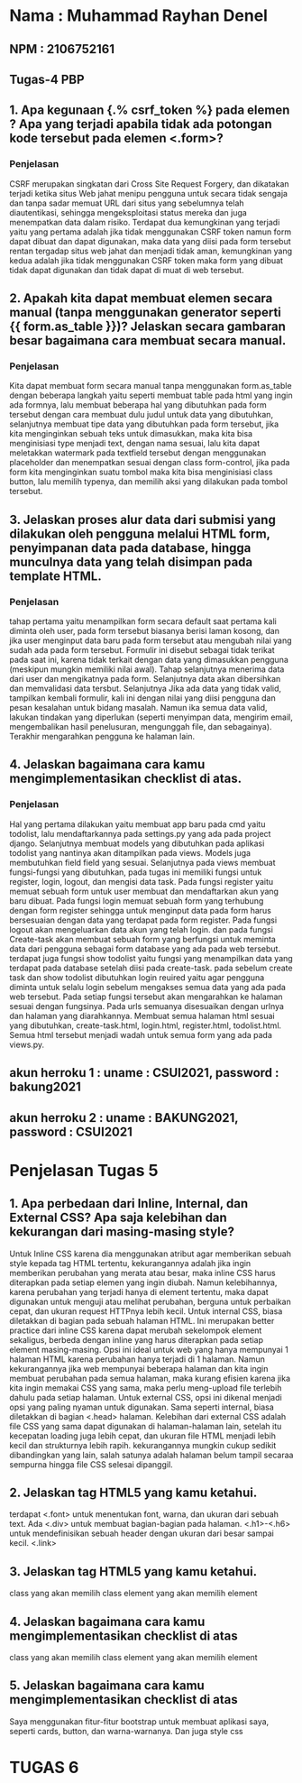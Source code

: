 # Nama    : Muhammad Rayhan Denel
##  NPM     : 2106752161
##  Tugas-4 PBP

## 1. Apa kegunaan {.% csrf_token %} pada elemen <form>? Apa yang terjadi apabila tidak ada potongan kode tersebut pada elemen <.form>?
### Penjelasan
CSRF merupakan singkatan dari Cross Site Request Forgery, dan dikatakan terjadi ketika situs Web jahat menipu pengguna untuk secara tidak sengaja dan tanpa sadar memuat URL dari situs yang sebelumnya telah diautentikasi, sehingga mengeksploitasi status mereka dan juga menempatkan data dalam risiko. Terdapat dua kemungkinan yang terjadi yaitu yang pertama adalah jika tidak menggunakan CSRF token namun form dapat dibuat dan dapat digunakan, maka data yang diisi pada form tersebut rentan tergadap situs web jahat dan menjadi tidak aman, kemungkinan yang kedua adalah jika tidak menggunakan CSRF token maka form yang dibuat tidak dapat digunakan dan tidak dapat di muat di web tersebut.

## 2. Apakah kita dapat membuat elemen <form> secara manual (tanpa menggunakan generator seperti {{ form.as_table }})? Jelaskan secara gambaran besar bagaimana cara membuat <form> secara manual.
### Penjelasan
Kita dapat membuat form secara manual tanpa menggunakan form.as_table dengan beberapa langkah yaitu seperti membuat table pada html yang ingin ada formnya, lalu membuat beberapa hal yang dibutuhkan pada form tersebut dengan cara membuat dulu judul untuk data yang dibutuhkan, selanjutnya membuat tipe data yang dibutuhkan pada form tersebut, jika kita menginginkan sebuah teks untuk dimasukkan, maka kita bisa menginisiasi type menjadi text, dengan nama sesuai, lalu kita dapat meletakkan watermark pada textfield tersebut dengan menggunakan placeholder dan menempatkan sesuai dengan class form-control, jika pada form kita menginginkan suatu tombol maka kita bisa menginisiasi class button, lalu memilih typenya, dan memilih aksi yang dilakukan pada tombol tersebut.

## 3. Jelaskan proses alur data dari submisi yang dilakukan oleh pengguna melalui HTML form, penyimpanan data pada database, hingga munculnya data yang telah disimpan pada template HTML.
### Penjelasan
tahap pertama yaitu menampilkan form secara default saat pertama kali diminta oleh user, pada form tersebut biasanya berisi laman kosong, dan jika user menginput data baru pada form tersebut atau mengubah nilai yang sudah ada pada form tersebut. Formulir ini disebut sebagai tidak terikat pada saat ini, karena tidak terkait dengan data yang dimasukkan pengguna (meskipun mungkin memiliki nilai awal). Tahap selanjutnya menerima data dari user dan mengikatnya pada form. Selanjutnya data akan dibersihkan dan memvalidasi data tersbut. Selanjutnya Jika ada data yang tidak valid, tampilkan kembali formulir, kali ini dengan nilai yang diisi pengguna dan pesan kesalahan untuk bidang masalah. Namun ika semua data valid, lakukan tindakan yang diperlukan (seperti menyimpan data, mengirim email, mengembalikan hasil penelusuran, mengunggah file, dan sebagainya). Terakhir mengarahkan pengguna ke halaman lain.

## 4. Jelaskan bagaimana cara kamu mengimplementasikan checklist di atas.
### Penjelasan
Hal yang pertama dilakukan yaitu membuat app baru pada cmd yaitu todolist, lalu mendaftarkannya pada settings.py yang ada pada project django. Selanjutnya membuat models yang dibutuhkan pada aplikasi todolist yang nantinya akan ditampilkan pada views. Models juga membutuhkan field field yang sesuai. Selanjutnya pada views membuat fungsi-fungsi yang dibutuhkan, pada tugas ini memiliki fungsi untuk register, login, logout, dan mengisi data task. Pada fungsi register yaitu memuat sebuah form untuk user membuat dan mendaftarkan akun yang baru dibuat. Pada fungsi login memuat sebuah form yang terhubung dengan form register sehingga untuk menginput data pada form harus bersesuaian dengan data yang terdapat pada form register. Pada fungsi logout akan mengeluarkan data akun yang telah login. dan pada fungsi Create-task akan membuat sebuah form yang berfungsi untuk meminta data dari pengguna sebagai form database yang ada pada web tersebut. terdapat juga fungsi show todolist yaitu fungsi yang menampilkan data yang terdapat pada database setelah diisi pada create-task. pada sebelum create task dan show todolist dibutuhkan login reuired yaitu agar pengguna diminta untuk selalu login sebelum mengakses semua data yang ada pada web tersebut. Pada setiap fungsi tersebut akan mengarahkan ke halaman sesuai dengan fungsinya. Pada urls semuanya disesuaikan dengan urlnya dan halaman yang diarahkannya. Membuat semua halaman html sesuai yang dibutuhkan, create-task.html, login.html, register.html, todolist.html. Semua html tersebut menjadi wadah untuk semua form yang ada pada views.py.

## akun herroku 1 : uname : CSUI2021, password : bakung2021
## akun herroku 2 : uname : BAKUNG2021, password : CSUI2021

# Penjelasan Tugas 5
## 1. Apa perbedaan dari Inline, Internal, dan External CSS? Apa saja kelebihan dan kekurangan dari masing-masing style?
Untuk Inline CSS karena dia menggunakan atribut agar memberikan sebuah style kepada tag HTML tertentu, kekurangannya adalah jika ingin memberikan perubahan yang merata atau besar, maka inline CSS harus diterapkan pada setiap elemen yang ingin diubah. Namun kelebihannya, karena perubahan yang terjadi hanya di element tertentu, maka dapat digunakan untuk menguji atau melihat perubahan, berguna untuk perbaikan cepat, dan ukuran request HTTPnya lebih kecil.
Untuk internal CSS, biasa diletakkan di bagian  pada sebuah halaman HTML. Ini merupakan better practice dari inline CSS karena dapat merubah sekelompok element sekaligus, berbeda dengan inline yang harus diterapkan pada setiap element masing-masing. Opsi ini ideal untuk web yang hanya mempunyai 1 halaman HTML karena perubahan hanya terjadi di 1 halaman. Namun kekurangannya jika web mempunyai beberapa halaman dan kita ingin membuat perubahan pada semua halaman, maka kurang efisien karena jika kita ingin memakai CSS yang sama, maka perlu meng-upload file terlebih dahulu pada setiap halaman.
Untuk external CSS, opsi ini dikenal menjadi opsi yang paling nyaman untuk digunakan. Sama seperti internal, biasa diletakkan di bagian <.head> halaman. Kelebihan dari external CSS adalah file CSS yang sama dapat digunakan di halaman-halaman lain, setelah itu kecepatan loading juga lebih cepat, dan ukuran file HTML menjadi lebih kecil dan strukturnya lebih rapih. kekurangannya mungkin cukup sedikit dibandingkan yang lain, salah satunya adalah halaman belum tampil secaraa sempurna hingga file CSS selesai dipanggil.

## 2. Jelaskan tag HTML5 yang kamu ketahui.
terdapat <.font> untuk menentukan font, warna, dan ukuran dari sebuah text. Ada <.div> untuk membuat bagian-bagian pada halaman. <.h1>-<.h6> untuk mendefinisikan sebuah header dengan ukuran dari besar sampai kecil. <.link>

## 3. Jelaskan tag HTML5 yang kamu ketahui.
class yang akan memilih class element yang akan memilih element

## 4. Jelaskan bagaimana cara kamu mengimplementasikan checklist di atas
class yang akan memilih class element yang akan memilih element

## 5. Jelaskan bagaimana cara kamu mengimplementasikan checklist di atas
Saya menggunakan fitur-fitur bootstrap untuk membuat aplikasi saya, seperti cards, button, dan warna-warnanya. Dan juga style css

# TUGAS 6